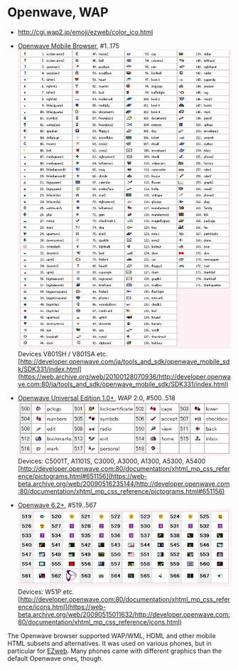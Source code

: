 # Openwave, WAP #

- <http://cgi.wap2.jp/emoji/ezweb/color_ico.html>

- [Openwave Mobile Browser](https://web.archive.org/web/20100128070936/http://developer.openwave.com:80/ja/tools_and_sdk/openwave_mobile_sdk/SDK331/index.html), #1..175
	![OpenWave base, SDK 3.3.1](openwave_1-175.png "color_ico") <!-- http://cgi.wap2.jp/emoji/ezweb/icoimg/color_ico.gif -->
	Devices V801SH / V801SA etc.
	[http://developer.openwave.com/ja/tools_and_sdk/openwave_mobile_sdk/SDK331/index.html](https://web.archive.org/web/20100128070936/http://developer.openwave.com:80/ja/tools_and_sdk/openwave_mobile_sdk/SDK331/index.html)
- [Openwave Universal Edition 1.0+](https://web.archive.org/web/20100211234104/http://developer.openwave.com:80/ja/tools_and_sdk/openwave_mobile_sdk/SDKUE11/index.html), WAP 2.0, #500..518
	![Additions from SDK Universal Edition 1.1](openwave_500-518.png) <!-- http://cgi.wap2.jp/emoji/ezweb/icoimg/openwave_500_518.gif -->
	Devices: C5001T, A1101S, C3000, A3000, A1300, A5300, A5400
	[http://developer.openwave.com:80/documentation/xhtml_mp_css_reference/pictograms.html#651156](https://web-beta.archive.org/web/20090516235144/http://developer.openwave.com:80/documentation/xhtml_mp_css_reference/pictograms.html#651156)
- [Openwave 6.2+](https://web.archive.org/web/20100211224802/http://developer.openwave.com:80/ja/tools_and_sdk/openwave_mobile_sdk/SDK62K/index.html), #519..567
	![Extensions from SDK 6.2K](openwave_519-567.png) <!-- http://cgi.wap2.jp/emoji/ezweb/icoimg/color_ico_62.gif -->
	Devices: W51P etc.
	[http://developer.openwave.com:80/documentation/xhtml_mp_css_reference/icons.html](https://web-beta.archive.org/web/20090515011632/http://developer.openwave.com:80/documentation/xhtml_mp_css_reference/icons.html)

The Openwave browser supported WAP/WML, HDML and other mobile HTML subsets and alternatives. 
It was used on various phones, but in particular for [EZweb](../ez-web/).
Many phones came with different graphics than the default Openwave ones, though.